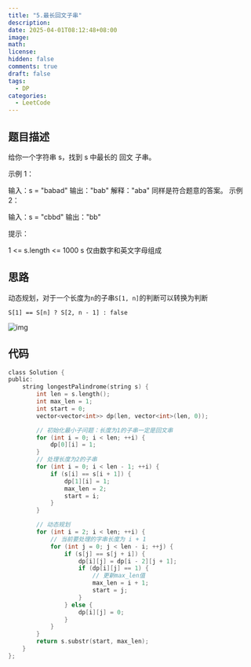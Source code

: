 ```yaml
---
title: "5.最长回文子串"
description:
date: 2025-04-01T08:12:48+08:00
image:
math:
license:
hidden: false
comments: true
draft: false
tags:
  - DP
categories:
  - LeetCode
---
```


## 题目描述

给你一个字符串 s，找到 s 中最长的 回文 子串。

示例 1：

输入：s = "babad"
输出："bab"
解释："aba" 同样是符合题意的答案。
示例 2：

输入：s = "cbbd"
输出："bb"

提示：

1 <= s.length <= 1000
s 仅由数字和英文字母组成

## 思路

动态规划，对于一个长度为`n`的子串`S[1, n]`的判断可以转换为判断

`S[1] == S[n] ? S[2, n - 1] : false`

![img](https://imagebed-1300955178.cos.ap-beijing.myqcloud.com/20250401081826.png?imageSlim)

## 代码

```c
class Solution {
public:
    string longestPalindrome(string s) {
        int len = s.length();
        int max_len = 1;
        int start = 0;
        vector<vector<int>> dp(len, vector<int>(len, 0));

        // 初始化最小子问题：长度为1的子串一定是回文串
        for (int i = 0; i < len; ++i) {
            dp[0][i] = 1;
        }
        // 处理长度为2的子串
        for (int i = 0; i < len - 1; ++i) {
            if (s[i] == s[i + 1]) {
                dp[1][i] = 1;
                max_len = 2;
                start = i;
            }
        }

        // 动态规划
        for (int i = 2; i < len; ++i) {
            // 当前要处理的字串长度为 i + 1
            for (int j = 0; j < len - i; ++j) {
                if (s[j] == s[j + i]) {
                    dp[i][j] = dp[i - 2][j + 1];
                    if (dp[i][j] == 1) {
                        // 更新max_len值
                        max_len = i + 1;
                        start = j;
                    }
                } else {
                    dp[i][j] = 0;
                }
            }
        }
        return s.substr(start, max_len);
    }
};
```

